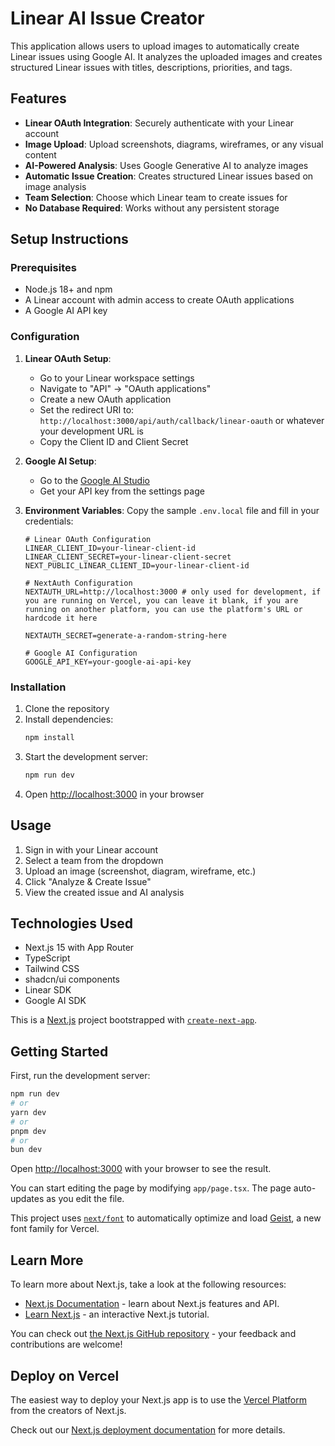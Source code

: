 # Linear AI Issue Creator

This application allows users to upload images to automatically create Linear issues using Google AI. It analyzes the uploaded images and creates structured Linear issues with titles, descriptions, priorities, and tags.

## Features

- **Linear OAuth Integration**: Securely authenticate with your Linear account
- **Image Upload**: Upload screenshots, diagrams, wireframes, or any visual content
- **AI-Powered Analysis**: Uses Google Generative AI to analyze images
- **Automatic Issue Creation**: Creates structured Linear issues based on image analysis
- **Team Selection**: Choose which Linear team to create issues for
- **No Database Required**: Works without any persistent storage

## Setup Instructions

### Prerequisites

- Node.js 18+ and npm
- A Linear account with admin access to create OAuth applications
- A Google AI API key

### Configuration

1. **Linear OAuth Setup**:
   - Go to your Linear workspace settings
   - Navigate to "API" → "OAuth applications"
   - Create a new OAuth application
   - Set the redirect URI to: `http://localhost:3000/api/auth/callback/linear-oauth` or whatever your development URL is
   - Copy the Client ID and Client Secret

2. **Google AI Setup**:
   - Go to the [Google AI Studio](https://makersuite.google.com/)
   - Get your API key from the settings page

3. **Environment Variables**:
   Copy the sample `.env.local` file and fill in your credentials:
   ```
   # Linear OAuth Configuration
   LINEAR_CLIENT_ID=your-linear-client-id
   LINEAR_CLIENT_SECRET=your-linear-client-secret
   NEXT_PUBLIC_LINEAR_CLIENT_ID=your-linear-client-id

   # NextAuth Configuration
   NEXTAUTH_URL=http://localhost:3000 # only used for development, if you are running on Vercel, you can leave it blank, if you are running on another platform, you can use the platform's URL or hardcode it here

   NEXTAUTH_SECRET=generate-a-random-string-here

   # Google AI Configuration  
   GOOGLE_API_KEY=your-google-ai-api-key
   ```

### Installation

1. Clone the repository
2. Install dependencies:
   ```bash
   npm install
   ```
3. Start the development server:
   ```bash
   npm run dev
   ```
4. Open [http://localhost:3000](http://localhost:3000) in your browser

## Usage

1. Sign in with your Linear account
2. Select a team from the dropdown
3. Upload an image (screenshot, diagram, wireframe, etc.)
4. Click "Analyze & Create Issue"
5. View the created issue and AI analysis

## Technologies Used

- Next.js 15 with App Router
- TypeScript
- Tailwind CSS
- shadcn/ui components
- Linear SDK
- Google AI SDK

This is a [Next.js](https://nextjs.org) project bootstrapped with [`create-next-app`](https://nextjs.org/docs/app/api-reference/cli/create-next-app).

## Getting Started

First, run the development server:

```bash
npm run dev
# or
yarn dev
# or
pnpm dev
# or
bun dev
```

Open [http://localhost:3000](http://localhost:3000) with your browser to see the result.

You can start editing the page by modifying `app/page.tsx`. The page auto-updates as you edit the file.

This project uses [`next/font`](https://nextjs.org/docs/app/building-your-application/optimizing/fonts) to automatically optimize and load [Geist](https://vercel.com/font), a new font family for Vercel.

## Learn More

To learn more about Next.js, take a look at the following resources:

- [Next.js Documentation](https://nextjs.org/docs) - learn about Next.js features and API.
- [Learn Next.js](https://nextjs.org/learn) - an interactive Next.js tutorial.

You can check out [the Next.js GitHub repository](https://github.com/vercel/next.js) - your feedback and contributions are welcome!

## Deploy on Vercel

The easiest way to deploy your Next.js app is to use the [Vercel Platform](https://vercel.com/new?utm_medium=default-template&filter=next.js&utm_source=create-next-app&utm_campaign=create-next-app-readme) from the creators of Next.js.

Check out our [Next.js deployment documentation](https://nextjs.org/docs/app/building-your-application/deploying) for more details.
